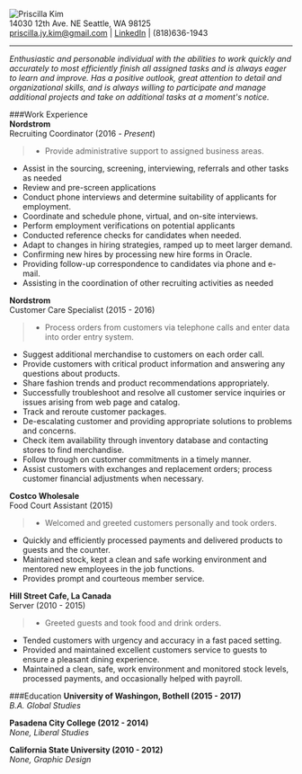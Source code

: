 ![Priscilla Kim](http://i68.tinypic.com/2ic1vf4.png)         
14030 12th Ave. NE Seattle, WA 98125  
priscilla.jy.kim@gmail.com | [LinkedIn](https://www.linkedin.com/in/priscilla-kim-328abb57) | (818)636-1943   
***

_Enthusiastic and personable individual with the abilities to work quickly and accurately to most efficiently finish all assigned tasks and is always eager to learn and improve. Has a positive outlook, great attention to detail and organizational skills, and is always willing to participate and manage additional projects and take on additional tasks at a moment's notice._


###Work Experience  
**Nordstrom**  
Recruiting Coordinator (2016 - _Present_) 
>* Provide administrative support to assigned business areas.  
* Assist in the sourcing, screening, interviewing, referrals and other tasks as needed  
* Review and pre-screen applications  
* Conduct phone interviews and determine suitability of applicants for employment.  
* Coordinate and schedule phone, virtual, and on-site interviews.  
* Perform employment verifications on potential applicants    
* Conducted reference checks for candidates when needed.   
* Adapt to changes in hiring strategies, ramped up to meet larger demand.  
* Confirming new hires by processing new hire forms in Oracle.  
* Providing follow-up correspondence to candidates via phone and e-mail.  
* Assisting in the coordination of other recruiting activities as needed

**Nordstrom**  
Customer Care Specialist (2015 - 2016)  
>* Process orders from customers via telephone calls and enter data into order entry system.  
* Suggest additional merchandise to customers on each order call.  
* Provide customers with critical product information and answering any questions about products.  
* Share fashion trends and product recommendations appropriately.  
* Successfully troubleshoot and resolve all customer service inquiries or issues arising from web page and catalog.   
* Track and reroute customer packages.   
* De-escalating customer and providing appropriate solutions to problems and concerns.  
* Check item availability through inventory database and contacting stores to find merchandise.  
* Follow through on customer commitments in a timely manner.   
* Assist customers with exchanges and replacement orders; process customer financial adjustments when necessary.

**Costco Wholesale**  
Food Court Assistant (2015)  
>* Welcomed and greeted customers personally and took orders.   
* Quickly and efficiently processed payments and delivered products to guests and the counter.  
* Maintained stock, kept a clean and safe working environment and mentored new employees in the job functions.  
* Provides prompt and courteous member service.

**Hill Street Cafe, La Canada**  
Server (2010 - 2015)  
>* Greeted guests and took food and drink orders.  
* Tended customers with urgency and accuracy in a fast paced setting.   
* Provided and maintained excellent customers service to guests to ensure a pleasant dining experience.   
* Maintained a clean, safe, work environment and monitored stock levels, processed payments, and occasionally helped with payroll.
 

###Education
**University of Washingon, Bothell (2015 - 2017)**  
_B.A. Global Studies_

**Pasadena City College (2012 - 2014)**  
_None, Liberal Studies_

**California State University (2010 - 2012)**  
_None, Graphic Design_




